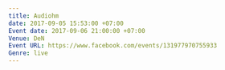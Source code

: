 ```yaml
---
title: Audiohm
date: 2017-09-05 15:53:00 +07:00
Event date: 2017-09-06 21:00:00 +07:00
Venue: DeN
Event URL: https://www.facebook.com/events/131977970755933
Genre: live
---
```


